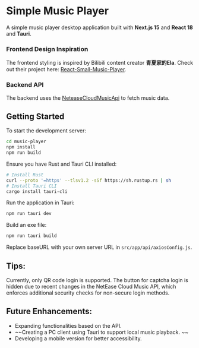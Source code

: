 # Simple Music Player  

A simple music player desktop application built with **Next.js 15** and **React 18** and **Tauri**. 
### Frontend Design Inspiration  

The frontend styling is inspired by Bilibili content creator **青夏家的Ela**. Check out their project here: [React-Small-Music-Player](https://github.com/QingXia-Ela/React-Small-Music-Player).  

### Backend API  

The backend uses the [NeteaseCloudMusicApi](https://github.com/Binaryify/NeteaseCloudMusicApi) to fetch music data.  


## Getting Started  

To start the development server:  

```bash  
cd music-player  
npm install  
npm run build
```

Ensure you have Rust and Tauri CLI installed:

```bash  
# Install Rust
curl --proto '=https' --tlsv1.2 -sSf https://sh.rustup.rs | sh
# Install Tauri CLI
cargo install tauri-cli
```

Run the application in Tauri:

```bash  
npm run tauri dev
```

Build an exe file:

```bash  
npm run tauri build
```

Replace baseURL with your own server URL in `src/app/api/axiosConfig.js`.

## Tips:
Currently, only QR code login is supported. The button for captcha login is hidden due to recent changes in the NetEase Cloud Music API, which enforces additional security checks for non-secure login methods.

## Future Enhancements:

- Expanding functionalities based on the API.  
- ~~Creating a PC client using Tauri to support local music playback.  ~~
- Developing a mobile version for better accessibility.  